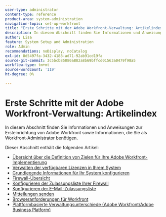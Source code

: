 ```yaml
---
user-type: administrator
content-type: reference
product-area: system-administration
navigation-topic: set-up-workfront
title: "Erste Schritte mit der Adobe Workfront-Verwaltung: Artikelindex"
description: In diesem Abschnitt finden Sie Informationen und Anweisungen zur Ersteinrichtung von Adobe Workfront sowie Informationen, die Sie als Workfront-Administrator benötigen.
author: Lisa
feature: System Setup and Administration
role: Admin
recommendations: noDisplay, noCatalog
exl-id: 8d5497fa-3432-4188-ad71-92ab91cd19fa
source-git-commit: 3c5bcb85080a882a8b69bffcd01563a0479f98a5
workflow-type: tm+mt
source-wordcount: '119'
ht-degree: 0%

---
```


# Erste Schritte mit der Adobe Workfront-Verwaltung: Artikelindex

In diesem Abschnitt finden Sie Informationen und Anweisungen zur Ersteinrichtung von Adobe Workfront sowie Informationen, die Sie als Workfront-Administrator benötigen.

Dieser Abschnitt enthält die folgenden Artikel:

* [Übersicht über die Definition von Zielen für Ihre Adobe Workfront-Implementierung](../../administration-and-setup/get-started-wf-administration/define-wf-goals-objectives.md)
* [Verwalten der verfügbaren Lizenzen in Ihrem System](../../administration-and-setup/get-started-wf-administration/manage-available-licenses-in-your-system.md)
* [Grundlegende Informationen für Ihr System konfigurieren](../../administration-and-setup/get-started-wf-administration/configure-basic-info.md)
* [Firewall-Übersicht](../../administration-and-setup/get-started-wf-administration/firewall-overview.md)
* [Konfigurieren der Zulassungsliste Ihrer Firewall](../../administration-and-setup/get-started-wf-administration/configure-your-firewall.md)
* [Konfigurieren der E-Mail-Zulassungsliste](../../administration-and-setup/get-started-wf-administration/configure-your-email-allowlist.md)
* [Mitteilungen senden](../../administration-and-setup/get-started-wf-administration/view-send-announcements.md)
* [Browseranforderungen für Workfront](../../administration-and-setup/get-started-wf-administration/workfront-browser-requirements.md)
* [Plattformbasierte Verwaltungsunterschiede (Adobe Workfront/Adobe Business Platform)](../../administration-and-setup/get-started-wf-administration/actions-in-admin-console.md)
